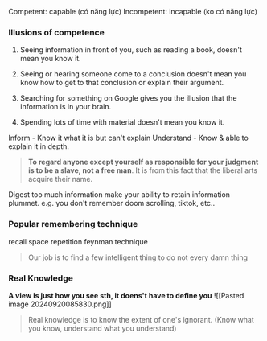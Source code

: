Competent: capable (có năng lực)
Incompetent: incapable (ko có năng lực)

### Illusions of competence
1. Seeing information in front of you, such as reading a book, doesn't mean you know it.
	
2. Seeing or hearing someone come to a conclusion doesn't mean you know how to get to that conclusion or explain their argument.
	
3. Searching for something on Google gives you the illusion that the information is in your brain.
	
4. Spending lots of time with material doesn't mean you know it.

Inform - Know it what it is but can't explain
Understand - Know & able to explain it in depth.

>**To regard anyone except yourself as responsible for your judgment is to be a slave, not a free man**. It is from this fact that the liberal arts acquire their name.

Digest too much information make your ability to retain information plummet.
	e.g. you don't remember doom scrolling, tiktok, etc..

### Popular remembering technique
recall
space repetition
feynman technique

> Our job is to find a few intelligent thing to do not every damn thing


### Real Knowledge
**A view is just how you see sth, it doens't have to define you**
![[Pasted image 20240920085830.png]]

> Real knowledge is to know the extent of one's ignorant. (Know what you know, understand what you understand)